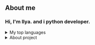 ## About me

### Hi, I'm Ilya. and i python developer.
<details>
<summary>  My top languages</summary>
| Rank | Languages |
|-----:|-----------|
|     1| Python |
|     2| SQL    |
</details>
<details>
<summary>  About project</summary>
its db manager :3
</details>
